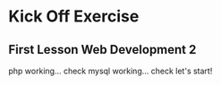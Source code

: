# Kick Off Exercise

## First Lesson Web Development 2

php working... check
mysql working... check
let's start!
